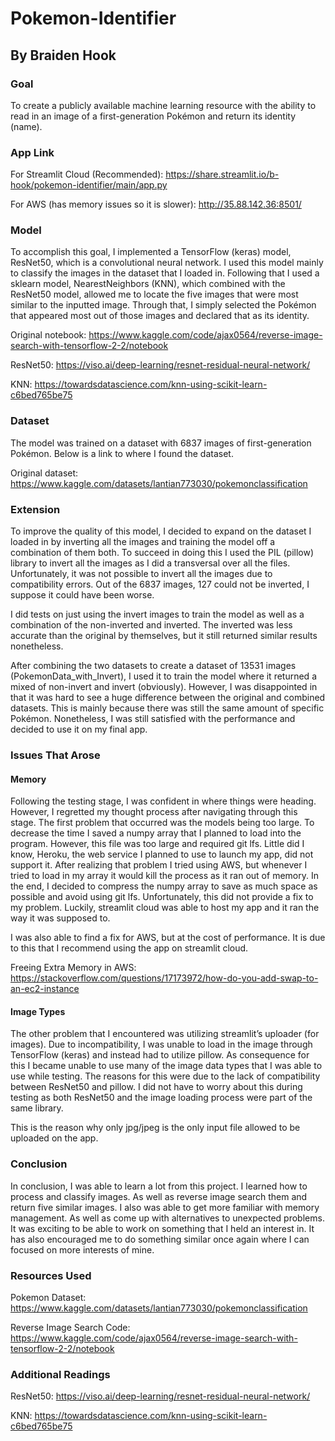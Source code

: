 # Pokemon-Identifier
## By Braiden Hook

### Goal

To create a publicly available machine learning resource with the ability to read in an image of a first-generation Pokémon and return its identity (name).


### App Link

For Streamlit Cloud (Recommended): https://share.streamlit.io/b-hook/pokemon-identifier/main/app.py

For AWS (has memory issues so it is slower): http://35.88.142.36:8501/

### Model

To accomplish this goal, I implemented a TensorFlow (keras) model, ResNet50, which is a convolutional neural network. I used this model mainly to classify the images in the dataset that I loaded in. Following that I used a sklearn model, NearestNeighbors (KNN), which combined with the ResNet50 model, allowed me to locate the five images that were most similar to the inputted image. Through that, I simply selected the Pokémon that appeared most out of those images and declared that as its identity.

Original notebook: https://www.kaggle.com/code/ajax0564/reverse-image-search-with-tensorflow-2-2/notebook

ResNet50: https://viso.ai/deep-learning/resnet-residual-neural-network/

KNN: https://towardsdatascience.com/knn-using-scikit-learn-c6bed765be75

### Dataset 

The model was trained on a dataset with 6837 images of first-generation Pokémon. Below is a link to where I found the dataset.

Original dataset: https://www.kaggle.com/datasets/lantian773030/pokemonclassification

### Extension

To improve the quality of this model, I decided to expand on the dataset I loaded in by inverting all the images and training the model off a combination of them both. To succeed in doing this I used the PIL (pillow) library to invert all the images as I did a transversal over all the files. Unfortunately, it was not possible to invert all the images due to compatibility errors. Out of the 6837 images, 127 could not be inverted, I suppose it could have been worse.

I did tests on just using the invert images to train the model as well as a combination of the non-inverted and inverted. The inverted was less accurate than the original by themselves, but it still returned similar results nonetheless. 

After combining the two datasets to create a dataset of 13531 images (PokemonData_with_Invert), I used it to train the model where it returned a mixed of non-invert and invert (obviously). However, I was disappointed in that it was hard to see a huge difference between the original and combined datasets. This is mainly because there was still the same amount of specific Pokémon. Nonetheless, I was still satisfied with the performance and decided to use it on my final app.

### Issues That Arose

#### Memory

Following the testing stage, I was confident in where things were heading. However, I regretted my thought process after navigating through this stage. The first problem that occurred was the models being too large. To decrease the time I saved a numpy array that I planned to load into the program. However, this file was too large and required git lfs. Little did I know, Heroku, the web service I planned to use to launch my app, did not support it. After realizing that problem I tried using AWS, but whenever I tried to load in my array it would kill the process as it ran out of memory. In the end, I decided to compress the numpy array to save as much space as possible and avoid using git lfs. Unfortunately, this did not provide a fix to my problem. Luckily, streamlit cloud was able to host my app and it ran the way it was supposed to.

I was also able to find a fix for AWS, but at the cost of performance. It is due to this that I recommend using the app on streamlit cloud.

Freeing Extra Memory in AWS: https://stackoverflow.com/questions/17173972/how-do-you-add-swap-to-an-ec2-instance

#### Image Types

The other problem that I encountered was utilizing streamlit’s uploader (for images). Due to incompatibility, I was unable to load in the image through TensorFlow (keras) and instead had to utilize pillow. As consequence for this I became unable to use many of the image data types that I was able to use while testing. The reasons for this were due to the lack of compatibility between ResNet50 and pillow. I did not have to worry about this during testing as both ResNet50 and the image loading process were part of the same library.

This is the reason why only jpg/jpeg is the only input file allowed to be uploaded on the app.

### Conclusion

In conclusion, I was able to learn a lot from this project. I learned how to process and classify images. As well as reverse image search them and return five similar images. I also was able to get more familiar with memory management. As well as come up with alternatives to unexpected problems. It was exciting to be able to work on something that I held an interest in. It has also encouraged me to do something similar once again where I can focused on more interests of mine.




### Resources Used
Pokemon Dataset: https://www.kaggle.com/datasets/lantian773030/pokemonclassification

Reverse Image Search Code: https://www.kaggle.com/code/ajax0564/reverse-image-search-with-tensorflow-2-2/notebook

### Additional Readings

ResNet50: https://viso.ai/deep-learning/resnet-residual-neural-network/

KNN: https://towardsdatascience.com/knn-using-scikit-learn-c6bed765be75


